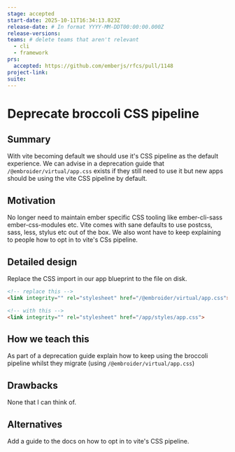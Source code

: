 ```yaml
---
stage: accepted
start-date: 2025-10-11T16:34:13.823Z
release-date: # In format YYYY-MM-DDT00:00:00.000Z
release-versions:
teams: # delete teams that aren't relevant
  - cli
  - framework
prs:
  accepted: https://github.com/emberjs/rfcs/pull/1148
project-link:
suite: 
---
```


<!--- 
Directions for above: 

stage: Leave as is
start-date: Fill in with today's date, 2032-12-01T00:00:00.000Z
release-date: Leave as is
release-versions: Leave as is
teams: Include only the [team(s)](README.md#relevant-teams) for which this RFC applies
prs:
  accepted: Fill this in with the URL for the Proposal RFC PR
project-link: Leave as is
suite: Leave as is
-->

<!-- Replace "RFC title" with the title of your RFC -->

# Deprecate broccoli CSS pipeline

## Summary

With vite becoming default we should use it's CSS pipeline as the default experience. We can advise in a deprecation guide that `/@embroider/virtual/app.css` exists if they still need to use it but new apps should be using the vite CSS pipeline by default.

## Motivation

No longer need to maintain ember specific CSS tooling like ember-cli-sass ember-css-modules etc. Vite comes with sane defaults to use postcss, sass, less, stylus etc out of the box.
We also wont have to keep explaining to people how to opt in to vite's CSs pipeline.

## Detailed design

Replace the CSS import in our app blueprint to the file on disk.

```html
<!-- replace this -->
<link integrity="" rel="stylesheet" href="/@embroider/virtual/app.css">

<!-- with this -->
<link integrity="" rel="stylesheet" href="/app/styles/app.css">
```

## How we teach this

As part of a deprecation guide explain how to keep using the broccoli pipeline whilst they migrate (using `/@embroider/virtual/app.css`)

## Drawbacks

None that I can think of.

## Alternatives

Add a guide to the docs on how to opt in to vite's CSS pipeline.

